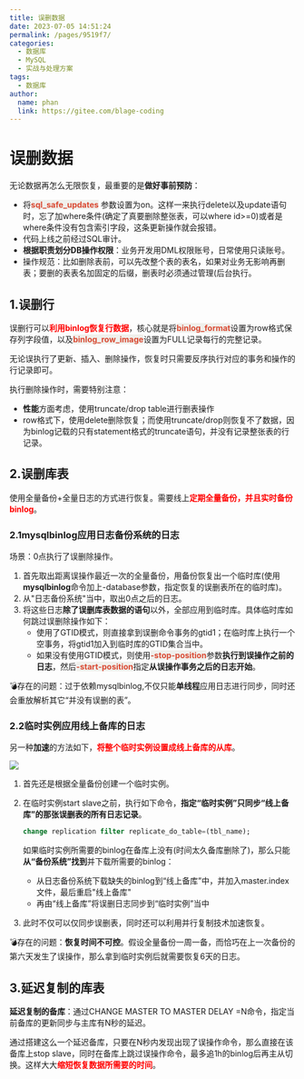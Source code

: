 ```yaml
---
title: 误删数据
date: 2023-07-05 14:51:24
permalink: /pages/9519f7/
categories:
  - 数据库
  - MySQL
  - 实战与处理方案
tags:
  - 数据库
author: 
  name: phan
  link: https://gitee.com/blage-coding
---
```

# 误删数据

无论数据再怎么无限恢复，最重要的是**做好事前预防**：

- 将<font style="background: rgb(240, 240, 236)" color="#d94a33">**sql_safe_updates**</font> 参数设置为on。这样一来执行delete以及update语句时，忘了加where条件(确定了真要删除整张表，可以where id>=0)或者是where条件没有包含索引字段，这条更新操作就会报错。
- 代码上线之前经过SQL审计。
- **根据职责划分DB操作权限**：业务开发用DML权限账号，日常使用只读账号。
- 操作规范：比如删除表前，可以先改整个表的表名，如果对业务无影响再删表；要删的表表名加固定的后缀，删表时必须通过管理(后台执行。

## 1.误删行

误删行可以<font color="red">**利用binlog恢复行数据**</font>，核心就是将<font style="background: rgb(240, 240, 236)" color="#d94a33">**binlog_format**</font>设置为row格式保存列字段值，以及<font style="background: rgb(240, 240, 236)" color="#d94a33">**binlog_row_image**</font>设置为FULL记录每行的完整记录。

无论误执行了更新、插入、删除操作，恢复时只需要反序执行对应的事务和操作的行记录即可。

执行删除操作时，需要特别注意：

- **性能**方面考虑，使用truncate/drop table进行删表操作
- row格式下，使用delete删除恢复；而使用truncate/drop则恢复不了数据，因为binlog记载的只有statement格式的truncate语句，并没有记录整张表的行记录。

## 2.误删库表

使用全量备份+全量日志的方式进行恢复。需要线上<font color="red">**定期全量备份，并且实时备份binlog**</font>。

### 2.1mysqlbinlog应用日志备份系统的日志

场景：0点执行了误删除操作。

1. 首先取出距离误操作最近一次的全量备份，用备份恢复出一个临时库(使用**mysqlbinlog**命令加上-database参数，指定恢复的误删表所在的临时库)。
2. 从"日志备份系统"当中，取出0点之后的日志。
3. 将这些日志**除了误删库表数据的语句**以外，全部应用到临时库。具体临时库如何跳过误删除操作如下：
   - 使用了GTID模式，则直接拿到误删命令事务的gtid1；在临时库上执行一个空事务，将gtid1加入到临时库的GTID集合当中。
   - 如果没有使用GTID模式，则使用<font style="background: rgb(240, 240, 236)" color="#d94a33">**-stop-position**</font>参数**执行到误操作之前的日志**，然后<font style="background: rgb(240, 240, 236)" color="#d94a33">**-start-position**</font>指定**从误操作事务之后的日志开始**。

💣存在的问题：过于依赖mysqlbinlog,不仅只能**单线程**应用日志进行同步，同时还会重放解析其它“并没有误删的表”。

### 2.2临时实例应用线上备库的日志

另一种**加速**的方法如下，<font color="red">**将整个临时实例设置成线上备库的从库**</font>。

![](https://jsd.cdn.zzko.cn/gh/blage-coding/picx-images-hosting@master/20230705/image.1tmd524uoz0g.webp)

1. 首先还是根据全量备份创建一个临时实例。

2. 在临时实例start slave之前，执行如下命令，**指定“临时实例”只同步“线上备库”的那张误删表的所有日志记录**。

   ```sql
   change replication filter replicate_do_table=(tbl_name);
   ```

   如果临时实例所需要的binlog在备库上没有(时间太久备库删除了)，那么只能**从“备份系统”找到**并下载所需要的binlog：

   - 从日志备份系统下载缺失的binlog到“线上备库”中，并加入master.index文件，最后重启"线上备库"
   - 再由“线上备库”将误删日志同步到“临时实例”当中

3. 此时不仅可以仅同步误删表，同时还可以利用并行复制技术加速恢复。

💣存在的问题：**恢复时间不可控**。假设全量备份一周一备，而恰巧在上一次备份的第六天发生了误操作，那么拿到临时实例后就需要恢复6天的日志。

## 3.延迟复制的库表

**延迟复制的备库**：通过CHANGE MASTER TO MASTER DELAY =N命令，指定当前备库的更新同步与主库有N秒的延迟。

通过搭建这么一个延迟备库，只要在N秒内发现出现了误操作命令，那么直接在该备库上stop slave，同时在备库上跳过误操作命令，最多追1h的binlog后再主从切换。这样大大<font color="red">**缩短恢复数据所需要的时间**</font>。